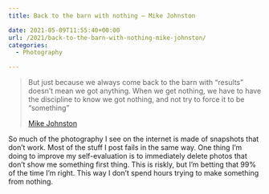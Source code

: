 ```yaml
---
title: Back to the barn with nothing – Mike Johnston

date: 2021-05-09T11:55:40+00:00
url: /2021/back-to-the-barn-with-nothing-mike-johnston/
categories:
  - Photography

---
```

<!--kg-card-begin: html-->

<blockquote class="quoteback" darkmode="" data-title="Sunday Support Group: If You Didn't Get It, You Haven't Got It" data-author="" cite="https://theonlinephotographer.typepad.com/the_online_photographer/2021/05/sunday-support-group-if-you-didnt-get-it-you-havent-got-it.html?utm_source=feedburner&utm_medium=feed&utm_campaign=Feed%3A+typepad%2FZSjz+%28The+Online+Photographer%29">
  <p>
    But just because we always come back to the barn with &#8220;results&#8221; doesn&#8217;t mean we got anything. When we get nothing, we have to have the discipline to know we got nothing, and not try to force it to be &#8220;something&#8221;
  </p>

  <p><a href="https://theonlinephotographer.typepad.com/the_online_photographer/2021/05/sunday-support-group-if-you-didnt-get-it-you-havent-got-it.html?utm_source=feedburner&utm_medium=feed&utm_campaign=Feed%3A+typepad%2FZSjz+%28The+Online+Photographer%29">Mike Johnston</a></p>
</blockquote>



So much of the photography I see on the internet is made of snapshots that don&#8217;t work. Most of the stuff I post fails in the same way. One thing I&#8217;m doing to improve my self-evaluation is to immediately delete photos that don&#8217;t show me something first thing. This is riskly, but I&#8217;m betting that 99% of the time I&#8217;m right. This way I don&#8217;t spend hours trying to make something from nothing.

<!--kg-card-end: html-->